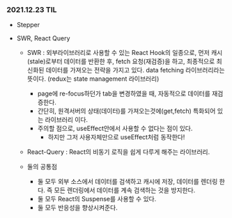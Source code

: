 ### 2021.12.23 TIL

- Stepper
- SWR, React Query

  - SWR : 외부라이브러리로 사용할 수 있는 React Hook의 일종으로, 먼저 캐시(stale)로부터 데이터를 반환한 후, fetch 요청(재검증)을 하고, 최종적으로 최신화된 데이터를 가져오는 전략을 가지고 있다. data fetching 라이브러리라는 뜻이다. (redux는 state management 라이브러리)
    - page에 re-focus하던가 tab을 변경하였을 때, 자동적으로 데이터를 재검증한다.
    - 간단히, 원격서버의 상태(데이터)를 가져오는것에(get,fetch) 특화되어 있는 라이브러리 이다.
    - 주의할 점으로, useEffect안에서 사용할 수 없다는 점이 있다.
      - 하지만 그저 사용자체만으로 useEffect처럼 동작한다!
  - React-Query : React의 비동기 로직을 쉽게 다루게 해주는 라이브러리.

  - 둘의 공통점
    - 둘 모두 외부 소스에서 데이터를 검색하고 캐시에 저장, 데이터를 렌더링 한다. 즉 모든 렌더링에서 데이터를 계속 검색하는 것을 방지한다.
    - 둘 모두 React의 Suspense를 사용할 수 있다.
    - 둘 모두 반응성을 향상시켜준다.
